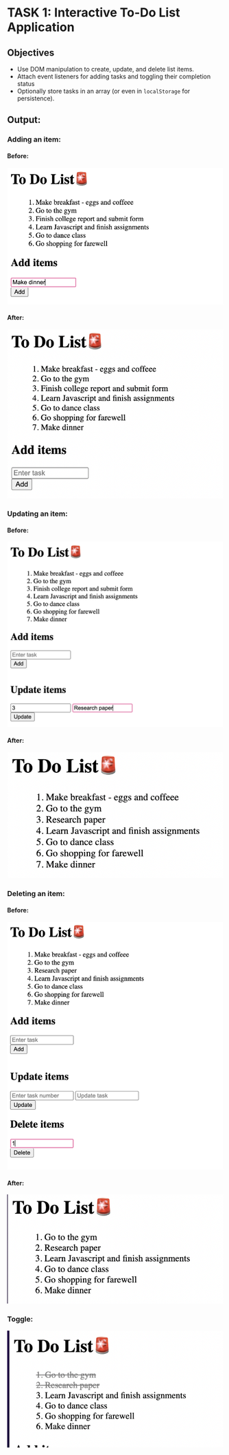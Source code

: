 # TASK 1: Interactive To-Do List Application

## Objectives

- Use DOM manipulation to create, update, and delete list items.
- Attach event listeners for adding tasks and toggling their completion status
- Optionally store tasks in an array (or even in `localStorage` for persistence).

## Output:

### Adding an item:

#### Before:

![](additem_before.png)

#### After:

![](additem_after.png)

### Updating an item:

#### Before:

![](updateitem_before.png)

#### After:

![](updateitem_after.png)

### Deleting an item:

#### Before:

![](deleteitem_before.png)

#### After:

![](deleteitem_after.png)

### Toggle:

![](toggle.png)
